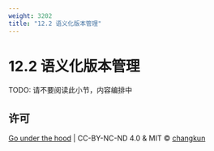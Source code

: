 ```yaml
---
weight: 3202
title: "12.2 语义化版本管理"
---
```


# 12.2 语义化版本管理

TODO: 请不要阅读此小节，内容编排中

## 许可

[Go under the hood](https://github.com/changkun/go-under-the-hood) | CC-BY-NC-ND 4.0 & MIT &copy; [changkun](https://changkun.de)
